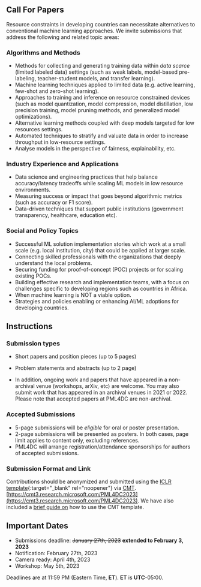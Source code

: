 ## Call For Papers

Resource constraints in developing countries can  necessitate alternatives to conventional machine learning approaches. We invite submissions that address the following and related topic areas:

### Algorithms and Methods 

- Methods for collecting and generating training data within _data scarce_ (limited labeled data) settings (such as weak labels, model-based pre-labeling, teacher-student models, and transfer learning).
- Machine learning techniques applied to limited data (e.g. active learning, few-shot and zero-shot learning).
- Approaches to training and inference on resource constrained devices (such as model quantization, model compression, model distillation, low precision training, model pruning methods, and generalized model optimizations).
- Alternative learning methods coupled with deep models targeted for low resources settings.
- Automated techniques to stratify and valuate data in order to increase throughput in low-resource settings. 
- Analyse models in the perspective of fairness, explainability, etc.

### Industry Experience and Applications

- Data science and engineering practices that help balance accuracy/latency tradeoffs while scaling ML models in low resource environments.
- Measuring success or impact that goes beyond algorithmic metrics (such as accuracy or F1 score).
- Data-driven techniques that support public institutions (government transparency, healthcare, education etc).

### Social and Policy Topics 

- Successful ML solution implementation stories which work at a small scale (e.g. local institution, city) that could be applied at larger scale.
- Connecting skilled professionals with the organizations that deeply understand the local problems.
- Securing funding for proof-of-concept (POC) projects or for scaling existing POCs.
- Building effective research and implementation teams, with a focus on challenges specific to developing regions such as countries in Africa.
- When machine learning is NOT a viable option.
- Strategies and policies enabling or enhancing AI/ML adoptions for developing countries.

## Instructions

### Submission types
- Short papers and position pieces (up to 5 pages)
- Problem statements and abstracts (up to 2 page)

- In addition, ongoing work and papers that have appeared in a non-archival venue (workshops, arXiv, etc) are welcome. You may also submit work that has appeared in an archival venues in 2021 or 2022. Please note that accepted papers at PML4DC are non-archival.

### Accepted Submissions
 - 5-page submissions will be _eligible_ for oral or poster presentation. 
 - 2-page submissions will be presented as posters. In both cases, page limit applies to content only, excluding references.
 - PML4DC will arrange registration/attendance sponsorships for authors of accepted submissions.


### Submission Format and Link
Contributions should be anonymized and submitted using the [ICLR template](https://github.com/ICLR/Master-Template/raw/master/iclr2023.zip){:target="_blank" rel="noopener"} via [CMT](https://cmt3.research.microsoft.com/PML4DC2023).
[https://cmt3.research.microsoft.com/PML4DC2023](https://cmt3.research.microsoft.com/PML4DC2023). <!--https://cmt3.research.microsoft.com/ICLRWorkshops2022/Submission/Index-->
We have also included a [brief guide on](formatting) how to use the CMT template.


## Important Dates

- Submissions deadline:        ~~January 27th, 2023~~ **extended to February 3, 2023**
- Notification:                 February 27th, 2023 
- Camera ready:     		April 4th, 2023
- Workshop:                     May 5th, 2023

Deadlines are at 11:59 PM (Eastern Time, **ET**). **ET** is **UTC**-05:00.

